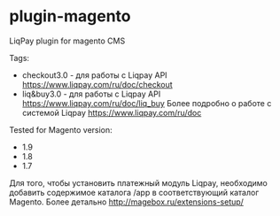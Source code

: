 plugin-magento
=============

LiqPay plugin for magento CMS

Tags:
- checkout3.0 - для работы с Liqpay API https://www.liqpay.com/ru/doc/checkout
- liq&buy3.0 - для работы с Liqpay API https://www.liqpay.com/ru/doc/liq_buy
Более подробно о работе с системой Liqpay https://www.liqpay.com/ru/doc

Tested for Magento version:
- 1.9 
- 1.8
- 1.7

Для того, чтобы установить платежный модуль Liqpay, необходимо добавить содержимое каталога /app в соответствующий каталог Magento. Более детально http://magebox.ru/extensions-setup/


